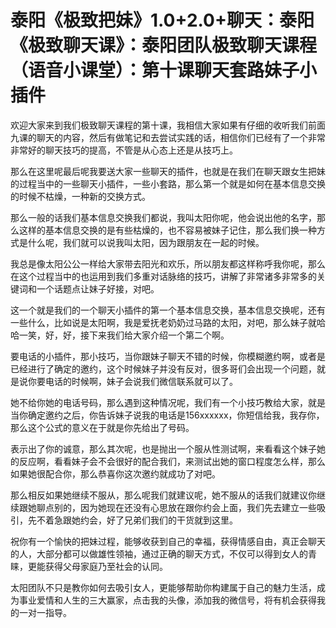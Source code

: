 # 泰阳《极致把妹》1.0+2.0+聊天：泰阳《极致聊天课》：泰阳团队极致聊天课程（语音小课堂）：第十课聊天套路妹子小插件

欢迎大家来到我们极致聊天课程的第十课，我相信大家如果有仔细的收听我们前面九课的聊天的内容，然后有做笔记和去尝试实践的话，相信你们已经有了一个非常非常好的聊天技巧的提高，不管是从心态上还是从技巧上。

那么在这里呢最后呢我要送大家一些聊天的插件，也就是在我们在聊天跟女生把妹的过程当中的一些聊天小插件，一些小套路，那么第一个就是如何在基本信息交换的时候不枯燥，一种新的交换方式。

那么一般的话我们基本信息交换我们都说，我叫太阳你呢，他会说出他的名字，那么这样的基本信息交换的是有些枯燥的，也不容易被妹子记住，那么我们换一种方式是什么呢，我们就可以说我叫太阳，因为跟朋友在一起的时候。

我总是像太阳公公一样给大家带去阳光和欢乐，所以朋友都这样称呼我你呢，那么在这个过程当中的也运用到我们多重对话脉络的技巧，讲解了非常诸多非常多的关键词和一个话题点让妹子好接，对吧。

这一个就是我们的一个聊天小插件的第一个基本信息交换，基本信息交换呢，还有一些什么，比如说是太阳啊，我是爱抚老奶奶过马路的太阳，对吧，那么妹子就哈哈一笑，好，好，接下来我们给大家介绍一个第二个啊。

要电话的小插件，那小技巧，当你跟妹子聊天不错的时候，你模糊邀约啊，或者是已经进行了确定的邀约，这个时候妹子并没有反对，很多哥们会出现一个问题，就是说你要电话的时候啊，妹子会说我们微信联系就可以了。

她不给你她的电话号码，那么遇到这种情况呢，我们有一个小技巧教给大家，就是当你确定邀约之后，你告诉妹子说我的电话是156xxxxxx，你短信给我，我存你，那么这个公式的意义在于就是你先给出了号码。

表示出了你的诚意，那么其次呢，也是抛出一个服从性测试啊，来看看这个妹子她的反应啊，看看妹子会不会很好的配合我们，来测试出她的窗口程度怎么样，那么如果她很配合你，那么恭喜你这次邀约就成功了对吧。

那么相反如果她继续不服从，那么呢我们就建议呢，她不服从的话我们就建议你继续跟她聊点别的，因为她现在还没有心思放在跟你约会上面，我们先去建立一些吸引，先不着急跟她约会，好了兄弟们我们的干货就到这里。

祝你有一个愉快的把妹过程，能够收获到自己的幸福，获得情感自由，真正会聊天的人，大部分都可以做雄性领袖，通过正确的聊天方式，不仅可以得到女人的青睐，更能获得父母家庭乃至社会的认同。

太阳团队不只是教你如何去吸引女人，更能够帮助你构建属于自己的魅力生活，成为事业爱情和人生的三大赢家，点击我的头像，添加我的微信号，将有机会获得我的一对一指导。


